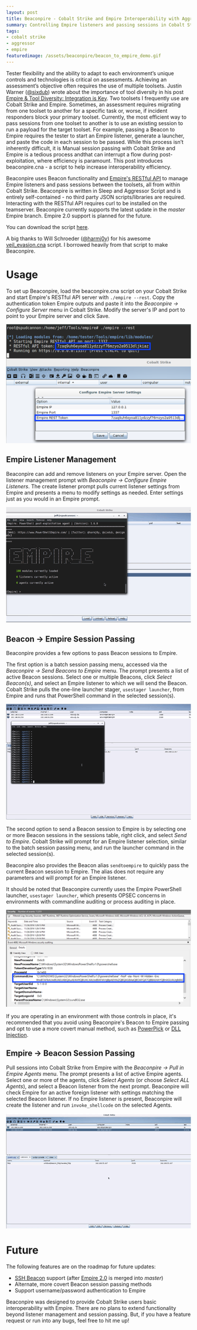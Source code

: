 ```yaml
---
layout: post
title: Beaconpire - Cobalt Strike and Empire Interoperability with Aggressor Script
summary: Controlling Empire listeners and passing sessions in Cobalt Strike with Aggressor script
tags: 
- cobalt strike
- aggressor 
- empire
featuredimage: /assets/beaconpire/beacon_to_empire_demo.gif
---
```



Tester flexibility and the ability to adapt to each environment’s unique controls and technologies is critical on assessments. Achieving an assessment’s objective often requires the use of multiple toolsets. Justin Warner ([@sixdub](https://twitter.com/sixdub)) wrote about the importance of tool diversity in his post [Empire & Tool Diversity: Integration is Key](https://www.sixdub.net/?p=627). Two toolsets I frequently use are Cobalt Strike and Empire. Sometimes, an assessment requires migrating from one toolset to another for a specific task or, worse, if incident responders block your primary toolset.  Currently, the most efficient way to pass sessions from one toolset to another is to use an existing session to run a payload for the target toolset. For example, passing a Beacon to Empire requires the tester to start an Empire listener, generate a launcher, and paste the code in each session to be passed. While this process isn’t inherently difficult, it is Manual session passing with Cobalt Strike and Empire is a tedious process andthat can interrupt a flow during post-exploitation, where efficiency is paramount. This post introduces beaconpire.cna - a script to help increase interoperability efficiency.


Beaconpire uses Beacon functionality and [Empire's RESTful API](https://github.com/adaptivethreat/Empire/wiki/RESTful-API) to manage Empire listeners and pass sessions between the toolsets, all from within Cobalt Strike. Beaconpire is written in Sleep and Aggressor Script and is entirely self-contained - no third party JSON scripts/libraries are required. Interacting with the RESTful API requires curl to be installed on the teamserver. Beaconpire currently supports the latest update in the *master* Empire branch. Empire 2.0 support is planned for the future. 

You can download the script [here](https://github.com/bluscreenofjeff/AggressorScripts/tree/master/Beaconpire).

A big thanks to Will Schroeder ([@harmj0y](https://twitter.com/harmj0y)) for his awesome [veil_evasion.cna](https://github.com/Veil-Framework/Veil-Evasion/blob/master/tools/cortana/veil_evasion.cna) script. I borrowed heavily from that script to make Beaconpire.


# Usage

To set up Beaconpire, load the beaconpire.cna script on your Cobalt Strike and start Empire's RESTful API server with `./empire --rest`. Copy the authentication token Empire outputs and paste it into the *Beaconpire -> Configure Server* menu in Cobalt Strike. Modify the server's IP and port to point to your Empire server and click Save.

![Server setup](/assets/beaconpire/server_setup.png)

## Empire Listener Management

Beaconpire can add and remove listeners on your Empire server. Open the listener management prompt with *Beaconpire -> Configure Empire Listeners*. The create listener prompt pulls current listener settings from Empire and presents a menu to modify settings as needed. Enter settings just as you would in an Empire prompt.

![Listener management demo](/assets/beaconpire/listener_management.gif)

## Beacon -> Empire Session Passing

Beaconpire provides a few options to pass Beacon sessions to Empire.

The first option is a batch session passing menu, accessed via the *Beaconpire -> Send Beacons to Empire* menu. The prompt presents a list of active Beacon sessions. Select one or multiple Beacons, click *Select Beacon(s)*, and select an Empire listener to which we will send the Beacon. Cobalt Strike pulls the one-line launcher stager, `usestager launcher`, from Empire and runs that PowerShell command in the selected session(s).

![Beacon to Empire session passing demo](/assets/beaconpire/beacon_to_empire_demo.gif)

The second option to send a Beacon session to Empire is by selecting one or more Beacon sessions in the sessions table, right click, and select *Send to Empire*. Cobalt Strike will prompt for an Empire listener selection, similar to the batch session passing menu, and run the launcher command in the selected session(s).

Beaconpire also provides the Beacon alias `sendtoempire` to quickly pass the current Beacon session to Empire. The alias does not require any parameters and will prompt for an Empire listener.

It should be noted that Beaconpire currently uses the Empire PowerShell launcher, `usestager launcher`, which presents OPSEC concerns in environments with commandline auditing or process auditing in place. 

![Beacon to Empire commandline auditing](/assets/beaconpire/powershell-cmd-line-auditing.png)

If you are operating in an environment with those controls in place, it's recommended that you avoid using Beaconpire's Beacon to Empire passing and opt to use a more covert manual method, such as [PowerPick](http://blog.cobaltstrike.com/2016/05/18/cobalt-strike-3-3-now-with-less-powershell-exe/) or [DLL Injection](http://blog.cobaltstrike.com/2016/06/08/session-passing-from-cobalt-strike/).

## Empire -> Beacon Session Passing

Pull sessions into Cobalt Strike from Empire with the *Beaconpire -> Pull in Empire Agents* menu. The prompt presents a list of active Empire agents. Select one or more of the agents, click *Select Agents* (or choose *Select ALL Agents*), and select a Beacon listener from the next prompt. Beaconpire will check Empire for an active foreign listener with settings matching the selected Beacon listener. If no Empire listener is present, Beaconpire will create the listener and run `invoke_shellcode` on the selected Agents.

![Empire to Beacon session passing demo](/assets/beaconpire/empire_to_beacon_demo.gif)

# Future

The following features are on the roadmap for future updates:

* [SSH Beacon](https://www.cobaltstrike.com/help-ssh) support (after [Empire 2.0](http://www.harmj0y.net/blog/empire/the-empire-strikes-back/) is merged into *master*)
* Alternate, more covert Beacon session passing methods
* Support username/password authentication to Empire

Beaconpire was designed to provide Cobalt Strike users basic interoperability with Empire. There are no plans to extend functionality beyond listener management and session passing. But, if you have a feature request or run into any bugs, feel free to hit me up!
